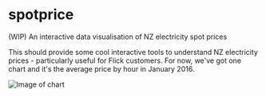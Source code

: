 # spotprice
(WIP) An interactive data visualisation of NZ electricity spot prices

This should provide some cool interactive tools to understand NZ electricity prices - particularly useful for Flick 
customers. For now, we've got one chart and it's the average price by hour in January 2016.

![Image of chart](https://cloud.githubusercontent.com/assets/5344417/13003728/2ded8de4-d1dc-11e5-8110-c5910d5819b3.png)
